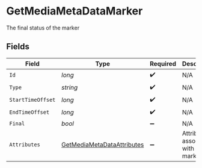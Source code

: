 # GetMediaMetaDataMarker

The final status of the marker


## Fields

| Field                                                                             | Type                                                                              | Required                                                                          | Description                                                                       | Example                                                                           |
| --------------------------------------------------------------------------------- | --------------------------------------------------------------------------------- | --------------------------------------------------------------------------------- | --------------------------------------------------------------------------------- | --------------------------------------------------------------------------------- |
| `Id`                                                                              | *long*                                                                            | :heavy_check_mark:                                                                | N/A                                                                               | 306970                                                                            |
| `Type`                                                                            | *string*                                                                          | :heavy_check_mark:                                                                | N/A                                                                               | credits                                                                           |
| `StartTimeOffset`                                                                 | *long*                                                                            | :heavy_check_mark:                                                                | N/A                                                                               | 4176050                                                                           |
| `EndTimeOffset`                                                                   | *long*                                                                            | :heavy_check_mark:                                                                | N/A                                                                               | 4393389                                                                           |
| `Final`                                                                           | *bool*                                                                            | :heavy_minus_sign:                                                                | N/A                                                                               | true                                                                              |
| `Attributes`                                                                      | [GetMediaMetaDataAttributes](../../Models/Requests/GetMediaMetaDataAttributes.md) | :heavy_minus_sign:                                                                | Attributes associated with the marker.                                            |                                                                                   |